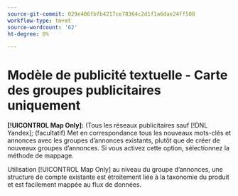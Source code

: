 ```yaml
---
source-git-commit: 029e406fbfb4217ce78364c2d1f1a6dae24ff588
workflow-type: tm+mt
source-wordcount: '62'
ht-degree: 0%

---
```

# Modèle de publicité textuelle - Carte des groupes publicitaires uniquement

**[!UICONTROL Map Only]:** (Tous les réseaux publicitaires sauf [!DNL Yandex]; (facultatif) Met en correspondance tous les nouveaux mots-clés et annonces avec les groupes d’annonces existants, plutôt que de créer de nouveaux groupes d’annonces. Si vous activez cette option, sélectionnez la méthode de mappage.

Utilisation [!UICONTROL Map Only] au niveau du groupe d’annonces, une structure de compte existante est étroitement liée à la taxonomie du produit et est facilement mappée au flux de données.
